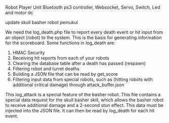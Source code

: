 Robot Player Unit
Bluetooth ps3 controller, Websocket, Servo, Switch, Led and motor dc

update skull basher robot pemukul

We need the log_death.php file to report every death event or hit input from an object (robot) to the system. This is the basis for generating information for the scoreboard.
Some functions in log_death are:
1. HMAC Security
2. Receiving hit reports from each of your robots
3. Clearing the database table after a death has passed (respawn)
4. Filtering robot and turret deaths
5. Building a JSON file that can be read by get_score
6. Filtering input data from special robots, such as (hitting robots with additional critical damage) through attack_buffer.json

This log_attack is a special feature of the basher robot. This file contains a special data request for the skull basher skill, which allows the basher robot to receive additional damage and a 2-second stun effect. This data must be injected into the JSON file. It can then be read by log_death for each hit event.

